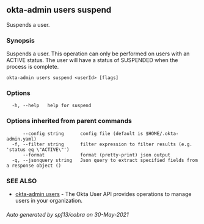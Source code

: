 ## okta-admin users suspend

Suspends a user.

### Synopsis

Suspends a user. This operation can only be performed on users with an ACTIVE status. The user will have a status of SUSPENDED when the process is complete.

```
okta-admin users suspend <userId> [flags]
```

### Options

```
  -h, --help   help for suspend
```

### Options inherited from parent commands

```
      --config string      config file (default is $HOME/.okta-admin.yaml)
  -f, --filter string      filter expression to filter results (e.g. 'status eq \"ACTIVE\"')
      --format             format (pretty-print) json output
  -q, --jsonquery string   Json query to extract specified fields from a response object ()
```

### SEE ALSO

* [okta-admin users](okta-admin_users.md)	 - The Okta User API provides operations to manage users in your organization.

###### Auto generated by spf13/cobra on 30-May-2021
